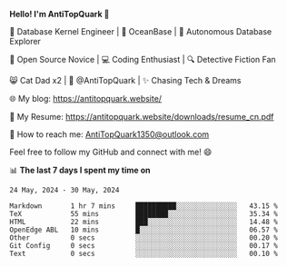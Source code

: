 
**Hello! I'm AntiTopQuark 👋**

🔧 Database Kernel Engineer | 🌊 OceanBase | 🤖 Autonomous Database Explorer

🌱 Open Source Novice | 💻 Coding Enthusiast | 🔍 Detective Fiction Fan

😸 Cat Dad x2 | 🎉 @AntiTopQuark | ✨ Chasing Tech & Dreams

🌐 My blog: https://antitopquark.website/

📄 My Resume: https://antitopquark.website/downloads/resume_cn.pdf

📧 How to reach me: AntiTopQuark1350@outlook.com

Feel free to follow my GitHub and connect with me! 😄

📊 **The last 7 days I spent my time on** 

<!--START_SECTION:waka-->
```text
24 May, 2024 - 30 May, 2024

Markdown       1 hr 7 mins     ██████████░░░░░░░░░░░░░░░   43.15 % 
TeX            55 mins         ████████░░░░░░░░░░░░░░░░░   35.34 % 
HTML           22 mins         ███░░░░░░░░░░░░░░░░░░░░░░   14.48 % 
OpenEdge ABL   10 mins         █░░░░░░░░░░░░░░░░░░░░░░░░   06.57 % 
Other          0 secs          ░░░░░░░░░░░░░░░░░░░░░░░░░   00.20 % 
Git Config     0 secs          ░░░░░░░░░░░░░░░░░░░░░░░░░   00.17 % 
Text           0 secs          ░░░░░░░░░░░░░░░░░░░░░░░░░   00.10 %
```
<!--END_SECTION:waka-->


